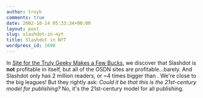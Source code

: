```yaml
---
author: troyh
comments: true
date: 2002-10-14 05:33:34+00:00
layout: post
slug: slashdot-in-nyt
title: Slashdot in NYT
wordpress_id: 1698
---
```


In [Site for the Truly Geeky Makes a Few Bucks](http://www.nytimes.com/2002/10/14/technology/14SLAS.html?pagewanted=1), we discover that Slashdot is **not** profitable in itself, but all of the OSDN sites are profitable...barely. And Slashdot only has 2 million readers, or ~4 times bigger than . We're close to the big leagues! But they rightly ask: _Could it be that this is the 21st-century model for  publishing?_ No, it's the 21st-century model for all publishing.
